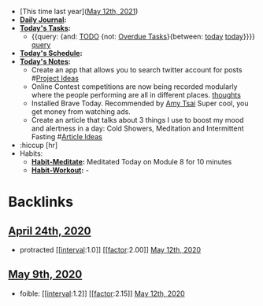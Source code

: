 - [This time last year]([May 12th, 2021](<May 12th, 2021.md>))
- **[Daily Journal](<Daily Journal.md>):**
- **[Today's Tasks](<Today's Tasks.md>):**
    - {{query: {and: [TODO](<TODO.md>) {not: [Overdue Tasks](<Overdue Tasks.md>)}{between: [today](<today.md>) [today](<today.md>)}}}} [query](<query.md>)
- **[Today's Schedule](<Today's Schedule.md>):**
- **[Today's Notes](<Today's Notes.md>):**
    - Create an app that allows you to search twitter account for posts #[Project Ideas](<Project Ideas.md>)
    - Online Contest competitions are now being recorded modularly where the people performing are all in different places. [thoughts](<thoughts.md>)
    - Installed Brave Today. Recommended by [Amy Tsai](<Amy Tsai.md>) Super cool, you get money from watching ads. 
    - Create an article that talks about 3 things I use to boost my mood and alertness in a day: Cold Showers, Meditation and Intermittent Fasting #[Article Ideas](<Article Ideas.md>)
- :hiccup [hr]
- Habits: 
    - **[Habit-Meditate](<Habit-Meditate.md>):** Meditated Today on Module 8 for 10 minutes
    - **[Habit-Workout](<Habit-Workout.md>):** -

# Backlinks
## [April 24th, 2020](<April 24th, 2020.md>)
- protracted  [[[interval](<[[interval.md>):1.0]] [[[factor](<[[factor.md>):2.00]] [May 12th, 2020](<May 12th, 2020.md>)

## [May 9th, 2020](<May 9th, 2020.md>)
- foible: [[[interval](<[[interval.md>):1.2]] [[[factor](<[[factor.md>):2.15]] [May 12th, 2020](<May 12th, 2020.md>)

